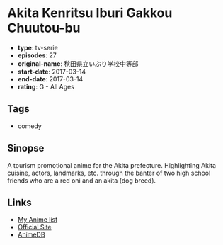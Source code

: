 # Akita Kenritsu Iburi Gakkou Chuutou-bu

-   **type**: tv-serie
-   **episodes**: 27
-   **original-name**: 秋田県立いぶり学校中等部
-   **start-date**: 2017-03-14
-   **end-date**: 2017-03-14
-   **rating**: G - All Ages

## Tags

-   comedy

## Sinopse

A tourism promotional anime for the Akita prefecture. Highlighting Akita cuisine, actors, landmarks, etc. through the banter of two high school friends who are a red oni and an akita (dog breed).

## Links

-   [My Anime list](https://myanimelist.net/anime/35226/Akita_Kenritsu_Iburi_Gakkou_Chuutou-bu)
-   [Official Site](http://www.iburigakkou.com/)
-   [AnimeDB](http://anidb.info/perl-bin/animedb.pl?show=anime&aid=13020)
